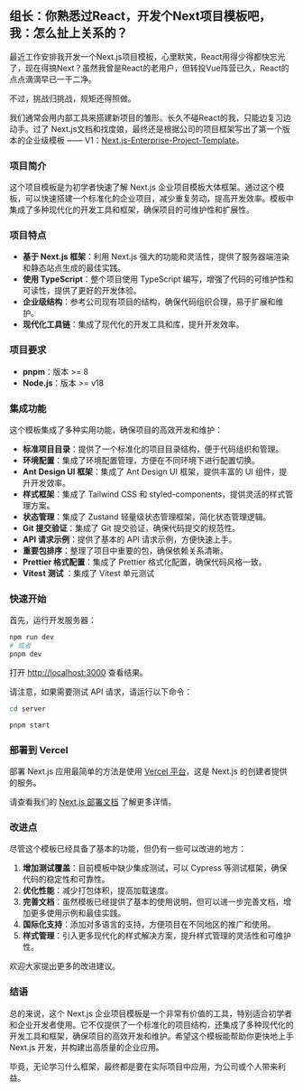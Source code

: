 ## 组长：你熟悉过React，开发个Next项目模板吧，我：怎么扯上关系的？

最近工作安排我开发一个Next.js项目模板，心里默笑，React用得少得都快忘光了，现在得搞Next？虽然我曾是React的老用户，但转投Vue阵营已久，React的点点滴滴早已一干二净。

不过，挑战归挑战，规矩还得照做。

我们通常会用内部工具来搭建新项目的雏形。长久不碰React的我，只能边复习边动手。过了 Next.js文档和找度娘，最终还是根据公司的项目框架写出了第一个版本的企业级模板 —— V1：[Next.js-Enterprise-Project-Template](https://github.com/yaolifeng0629/Next.js-Enterprise-Project-Template)。

### 项目简介

这个项目模板是为初学者快速了解 Next.js 企业项目模板大体框架。通过这个模板，可以快速搭建一个标准化的企业项目，减少重复劳动，提高开发效率。模板中集成了多种现代化的开发工具和框架，确保项目的可维护性和扩展性。

### 项目特点

-   **基于 Next.js 框架**：利用 Next.js 强大的功能和灵活性，提供了服务器端渲染和静态站点生成的最佳实践。
-   **使用 TypeScript**：整个项目使用 TypeScript 编写，增强了代码的可维护性和可读性，提供了更好的开发体验。
-   **企业级结构**：参考公司现有项目的结构，确保代码组织合理，易于扩展和维护。
-   **现代化工具链**：集成了现代化的开发工具和库，提升开发效率。

### 项目要求

-   **pnpm**：版本 >= 8
-   **Node.js**：版本 >= v18

### 集成功能

这个模板集成了多种实用功能，确保项目的高效开发和维护：

-   **标准项目目录**：提供了一个标准化的项目目录结构，便于代码组织和管理。
-   **环境配置**：集成了环境配置管理，方便在不同环境下进行配置切换。
-   **Ant Design UI 框架**：集成了 Ant Design UI 框架，提供丰富的 UI 组件，提升开发效率。
-   **样式框架**：集成了 Tailwind CSS 和 styled-components，提供灵活的样式管理方案。
-   **状态管理**：集成了 Zustand 轻量级状态管理框架，简化状态管理逻辑。
-   **Git 提交验证**：集成了 Git 提交验证，确保代码提交的规范性。
-   **API 请求示例**：提供了基本的 API 请求示例，方便快速上手。
-   **重要包排序**：整理了项目中重要的包，确保依赖关系清晰。
-   **Prettier 格式配置**：集成了 Prettier 格式化配置，确保代码风格一致。
-   **Vitest 测试** ：集成了 Vitest 单元测试

### 快速开始

首先，运行开发服务器：

```bash
npm run dev
# 或者
pnpm dev
```

打开 [http://localhost:3000](http://localhost:3000) 查看结果。

请注意，如果需要测试 API 请求，请运行以下命令：

```bash
cd server

pnpm start
```

### 部署到 Vercel

部署 Next.js 应用最简单的方法是使用 [Vercel 平台](https://vercel.com/new?utm_medium=default-template&filter=next.js&utm_source=create-next-app&utm_campaign=create-next-app-readme)，这是 Next.js 的创建者提供的服务。

请查看我们的 [Next.js 部署文档](https://nextjs.org/docs/deployment) 了解更多详情。

### 改进点

尽管这个模板已经具备了基本的功能，但仍有一些可以改进的地方：

1. **增加测试覆盖**：目前模板中缺少集成测试，可以 Cypress 等测试框架，确保代码的稳定性和可靠性。
2. **优化性能**：减少打包体积，提高加载速度。
3. **完善文档**：虽然模板已经提供了基本的使用说明，但可以进一步完善文档，增加更多使用示例和最佳实践。
4. **国际化支持**：添加对多语言的支持，方便项目在不同地区的推广和使用。
5. **样式管理**：引入更多现代化的样式解决方案，提升样式管理的灵活性和可维护性。

欢迎大家提出更多的改进建议。

### 结语

总的来说，这个 Next.js 企业项目模板是一个非常有价值的工具，特别适合初学者和企业开发者使用。它不仅提供了一个标准化的项目结构，还集成了多种现代化的开发工具和框架，确保项目的高效开发和维护。希望这个模板能帮助你更快地上手 Next.js 开发，并构建出高质量的企业应用。

毕竟，无论学习什么框架，最终都是要在实际项目中应用，为公司或个人带来利益。
